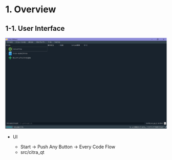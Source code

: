 # 1. Overview

## 1-1. User Interface

![ui](./img/ui_01.png)

- UI

  - Start -> Push Any Button -> Every Code Flow
  - src/citra_qt
